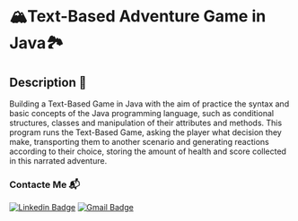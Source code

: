 # 🏔️Text-Based Adventure Game in Java🏞️
## Description 📜
Building a Text-Based Game in Java with the aim of practice the syntax and basic concepts of the Java programming language, such as conditional structures, classes and manipulation of their attributes and methods. This program runs the Text-Based Game, asking the player what decision they make, transporting them to another scenario and generating reactions according to their choice, storing the amount of health and score collected in this narrated adventure.

### Contacte Me 📬
[![Linkedin Badge](https://img.shields.io/badge/-Sidney_Sperandio-blue?style=flat-square&logo=Linkedin&logoColor=white&link=https://www.linkedin.com/in/sidneysperandio/)](https://www.linkedin.com/in/sidneysperandio/)
[![Gmail Badge](https://img.shields.io/badge/-dev.ssperandio@gmail.com-c14438?style=flat-square&logo=Gmail&logoColor=white&link=mailto:dev.ssperandio@gmail.com)](mailto:dev.ssperandio@gmail.com)
